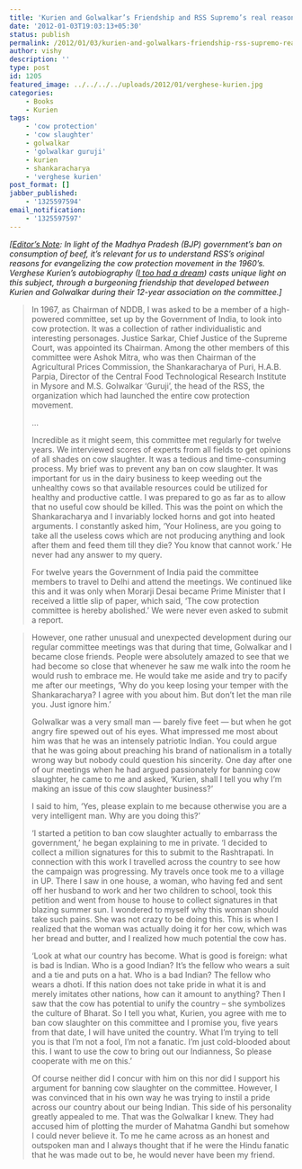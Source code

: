 ```yaml
---
title: 'Kurien and Golwalkar’s Friendship and RSS Supremo’s real reason for cow protection movement'
date: '2012-01-03T19:03:13+05:30'
status: publish
permalink: /2012/01/03/kurien-and-golwalkars-friendship-rss-supremo-real-reason-for-cow-protection-movement
author: vishy
description: ''
type: post
id: 1205
featured_image: ../../../../uploads/2012/01/verghese-kurien.jpg
categories: 
    - Books
    - Kurien
tags:
    - 'cow protection'
    - 'cow slaughter'
    - golwalkar
    - 'golwalkar guruji'
    - kurien
    - shankaracharya
    - 'verghese kurien'
post_format: []
jabber_published:
    - '1325597594'
email_notification:
    - '1325597597'
---
```


*\[<span style="text-decoration:underline;">Editor’s Note</span>: In light of the Madhya Pradesh (BJP) government’s ban on consumption of beef, it’s relevant for us to understand RSS’s original reasons for evangelizing the cow protection movement in the 1960’s. Verghese Kurien’s autobiography ([I too had a dream](http://www.flipkart.com/books/8174364072)) casts unique light on this subject, through a burgeoning friendship that developed between Kurien and Golwalkar during their 12-year association on the committee.\]*

> In 1967, as Chairman of NDDB, I was asked to be a member of a high-powered committee, set up by the Government of India, to look into cow protection. It was a collection of rather individualistic and interesting personages. Justice Sarkar, Chief Justice of the Supreme Court, was appointed its Chairman. Among the other members of this committee were Ashok Mitra, who was then Chairman of the Agricultural Prices Commission, the Shankaracharya of Puri, H.A.B. Parpia, Director of the Central Food Technological Research Institute in Mysore and M.S. Golwalkar ‘Guruji’, the head of the RSS, the organization which had launched the entire cow protection movement.
> 
> …
> 
> Incredible as it might seem, this committee met regularly for twelve years. We interviewed scores of experts from all fields to get opinions of all shades on cow slaughter. It was a tedious and time-consuming process. My brief was to prevent any ban on cow slaughter. It was important for us in the dairy business to keep weeding out the unhealthy cows so that available resources could be utilized for healthy and productive cattle. I was prepared to go as far as to allow that no useful cow should be killed. This was the point on which the Shankaracharya and I invariably locked horns and got into heated arguments. I constantly asked him, ‘Your Holiness, are you going to take all the useless cows which are not producing anything and look after them and feed them till they die? You know that cannot work.’ He never had any answer to my query.
> 
> For twelve years the Government of India paid the committee members to travel to Delhi and attend the meetings. We continued like this and it was only when Morarji Desai became Prime Minister that I received a little slip of paper, which said, ‘The cow protection committee is hereby abolished.’ We were never even asked to submit a report.
> 

> However, one rather unusual and unexpected development during our regular committee meetings was that during that time, Golwalkar and I became close friends. People were absolutely amazed to see that we had become so close that whenever he saw me walk into the room he would rush to embrace me. He would take me aside and try to pacify me after our meetings, ‘Why do you keep losing your temper with the Shankaracharya? I agree with you about him. But don’t let the man rile you. Just ignore him.’
> 
> Golwalkar was a very small man — barely five feet — but when he got angry fire spewed out of his eyes. What impressed me most about him was that he was an intensely patriotic Indian. You could argue that he was going about preaching his brand of nationalism in a totally wrong way but nobody could question his sincerity. One day after one of our meetings when he had argued passionately for banning cow slaughter, he came to me and asked, ‘Kurien, shall I tell you why I’m making an issue of this cow slaughter business?’
> 
> I said to him, ‘Yes, please explain to me because otherwise you are a very intelligent man. Why are you doing this?’
> 
> ‘I started a petition to ban cow slaughter actually to embarrass the government,’ he began explaining to me in private. ‘I decided to collect a million signatures for this to submit to the Rashtrapati. In connection with this work I travelled across the country to see how the campaign was progressing. My travels once took me to a village in UP. There I saw in one house, a woman, who having fed and sent off her husband to work and her two children to school, took this petition and went from house to house to collect signatures in that blazing summer sun. I wondered to myself why this woman should take such pains. She was not crazy to be doing this. This is when I realized that the woman was actually doing it for her cow, which was her bread and butter, and I realized how much potential the cow has.
> 
> ‘Look at what our country has become. What is good is foreign: what is bad is Indian. Who is a good Indian? It’s the fellow who wears a suit and a tie and puts on a hat. Who is a bad Indian? The fellow who wears a dhoti. If this nation does not take pride in what it is and merely imitates other nations, how can it amount to anything? Then I saw that the cow has potential to unify the country – she symbolizes the culture of Bharat. So I tell you what, Kurien, you agree with me to ban cow slaughter on this committee and I promise you, five years from that date, I will have united the country. What I’m trying to tell you is that I’m not a fool, I’m not a fanatic. I’m just cold-blooded about this. I want to use the cow to bring out our Indianness, So please cooperate with me on this.’
> 
> Of course neither did I concur with him on this nor did I support his argument for banning cow slaughter on the committee. However, I was convinced that in his own way he was trying to instil a pride across our country about our being Indian. This side of his personality greatly appealed to me. That was the Golwalkar I knew. They had accused him of plotting the murder of Mahatma Gandhi but somehow I could never believe it. To me he came across as an honest and outspoken man and I always thought that if he were the Hindu fanatic that he was made out to be, he would never have been my friend.

